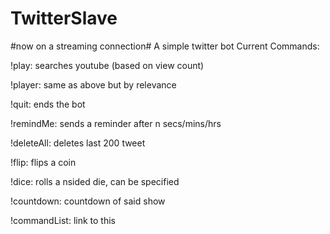 # TwitterSlave
#now on a streaming connection#
A simple twitter bot
Current Commands:

!play: searches youtube (based on view count)

!player: same as above but by relevance

!quit: ends the bot

!remindMe: sends a reminder after n secs/mins/hrs

!deleteAll: deletes last 200 tweet  

!flip: flips a coin

!dice: rolls a nsided die, can be specified

!countdown: countdown of said show

!commandList: link to this
